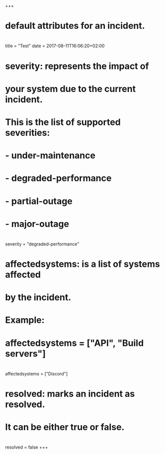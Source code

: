 +++
# default attributes for an incident.
#
title = "Test"
date = 2017-08-11T16:06:20+02:00

# severity: represents the impact of 
# your system due to the current incident.
# This is the list of supported severities:
#
# - under-maintenance
# - degraded-performance
# - partial-outage
# - major-outage
#
severity = "degraded-performance"

# affectedsystems: is a list of systems affected
# by the incident.
# Example:
# affectedsystems = ["API", "Build servers"]
#
affectedsystems = ["Discord"]

# resolved: marks an incident as resolved.
# It can be either true or false.
#
resolved = false
+++
